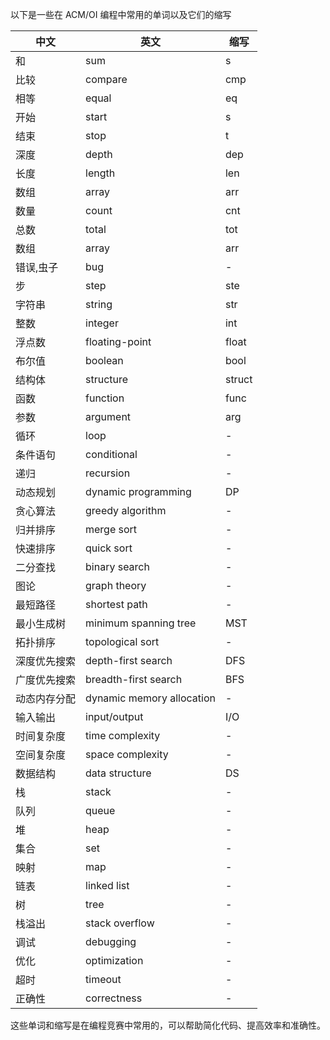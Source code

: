 以下是一些在 ACM/OI 编程中常用的单词以及它们的缩写

| 中文              | 英文                      | 缩写         |
| ----------------- | -----------------         | ------------ |
| 和                | sum                       | s            |
| 比较              | compare                   | cmp          |
| 相等              | equal                     | eq           |
| 开始              | start                     | s            |
| 结束              | stop                      | t            |
| 深度              | depth                     | dep          |
| 长度              | length                    | len          |
| 数组              | array                     | arr          |
| 数量              | count                     | cnt          |
| 总数              | total                     | tot          |
| 数组              | array                     | arr          |
| 错误,虫子         | bug                       | -            |
| 步                | step                      | ste          |
| 字符串            | string                    | str          |
| 整数              | integer                   | int          |
| 浮点数            | floating-point            | float        |
| 布尔值            | boolean                   | bool         |
| 结构体            | structure                 | struct       |
| 函数              | function                  | func         |
| 参数              | argument                  | arg          |
| 循环              | loop                      | -            |
| 条件语句          | conditional               | -            |
| 递归              | recursion                 | -            |
| 动态规划          | dynamic programming       | DP           |
| 贪心算法          | greedy algorithm          | -            |
| 归并排序          | merge sort                | -            |
| 快速排序          | quick sort                | -            |
| 二分查找          | binary search             | -            |
| 图论              | graph theory              | -            |
| 最短路径          | shortest path             | -            |
| 最小生成树        | minimum spanning tree     | MST          |
| 拓扑排序          | topological sort          | -            |
| 深度优先搜索      | depth-first search        | DFS          |
| 广度优先搜索      | breadth-first search      | BFS          |
| 动态内存分配      | dynamic memory allocation | -            |
| 输入输出          | input/output              | I/O          |
| 时间复杂度        | time complexity           | -            |
| 空间复杂度        | space complexity          | -            |
| 数据结构          | data structure            | DS           |
| 栈                | stack                     | -            |
| 队列              | queue                     | -            |
| 堆                | heap                      | -            |
| 集合              | set                       | -            |
| 映射              | map                       | -            |
| 链表              | linked list               | -            |
| 树                | tree                      | -            |
| 栈溢出            | stack overflow            | -            |
| 调试              | debugging                 | -            |
| 优化              | optimization              | -            |
| 超时              | timeout                   | -            |
| 正确性            | correctness               | -            |

这些单词和缩写是在编程竞赛中常用的，可以帮助简化代码、提高效率和准确性。

